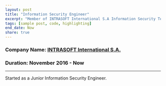 ```yaml
---
layout: post
title: "Information Security Engineer"
excerpt: "Member of INTRASOFT International S.A Information Security Team located at Athens, Greece"
tags: [sample post, code, highlighting]
end_date: Now 
share: true
---
```


### Company Name: [INTRASOFT International S.A.](https://www.intrasoft-intl.com/)

### Duration: November 2016 - Now

---

Started as a Junior Information Security Engineer.
